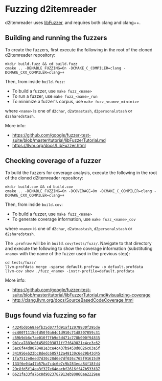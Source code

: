 # Fuzzing d2itemreader

d2itemreader uses [libFuzzer](https://llvm.org/docs/LibFuzzer.html), and requires both clang and clang++.

## Building and running the fuzzers

To create the fuzzers, first execute the following in the root of the cloned d2itemreader repository:
```
mkdir build.fuzz && cd build.fuzz
cmake .. -DENABLE_FUZZING=On -DCMAKE_C_COMPILER=clang -DCMAKE_CXX_COMPILER=clang++
```
Then, from inside `build.fuzz`:

- To build a fuzzer, use `make fuzz_<name>`
- To run a fuzzer, use `make fuzz_<name>_run`
- To minimize a fuzzer's corpus, use `make fuzz_<name>_minimize`

where `<name>` is one of `d2char`, `d2atmastash`, `d2personalstash` or `d2sharedstash`.

More info:
- https://github.com/google/fuzzer-test-suite/blob/master/tutorial/libFuzzerTutorial.md
- https://llvm.org/docs/LibFuzzer.html

## Checking coverage of a fuzzer

To build the fuzzers for coverage analysis, execute the following in the root of the cloned d2itemreader repository:
```
mkdir build.cov && cd build.cov
cmake .. -DENABLE_FUZZING=On -DCOVERAGE=On -DCMAKE_C_COMPILER=clang -DCMAKE_CXX_COMPILER=clang++
```
Then, from inside `build.cov`:

- To build a fuzzer, use `make fuzz_<name>`
- To generate coverage information, use `make fuzz_<name>_cov`

where `<name>` is one of `d2char`, `d2atmastash`, `d2personalstash` or `d2sharedstash`.

The `.profraw` will be in `build.cov/tests/fuzz/`. Navigate to that directory and execute the following to show the coverage information (substituting `<name>` with the name of the fuzzer used in the previous step):

```
cd tests/fuzz/
llvm-profdata merge -sparse default.profraw -o default.profdata
llvm-cov show ./fuzz_<name> -instr-profile=default.profdata
```

More info:
- https://github.com/google/fuzzer-test-suite/blob/master/tutorial/libFuzzerTutorial.md#visualizing-coverage
- http://clang.llvm.org/docs/SourceBasedCodeCoverage.html

## Bugs found via fuzzing so far

- [`4324bd0568aefb35d077fd91af12078930f295de`](https://github.com/squeek502/d2itemreader/commit/4324bd0568aefb35d077fd91af12078930f295de)
- [`ec40071115efd50f0a64c1d910c71d8307059c31`](https://github.com/squeek502/d2itemreader/commit/ec40071115efd50f0a64c1d910c71d8307059c31)
- [`c59b9db6c7ae010f7fb9e5d471c778b090f94835`](https://github.com/squeek502/d2itemreader/commit/c59b9db6c7ae010f7fb9e5d471c778b090f94835)
- [`9b1ca7883e0f4589203871ff7f649821c4ce3c62`](https://github.com/squeek502/d2itemreader/commit/9b1ca7883e0f4589203871ff7f649821c4ce3c62)
- [`5ac6f44d8078481e3ce4c437b9450d0026c03a5f`](https://github.com/squeek502/d2itemreader/commit/5ac6f44d8078481e3ce4c437b9450d0026c03a5f)
- [`341956eb23bc8dedc685712a48130c6e29b43d45`](https://github.com/squeek502/d2itemreader/commit/341956eb23bc8dedc685712a48130c6e29b43d45)
- [`1fa7512e8eed7d30c28d6e7df026c765f91615d9`](https://github.com/squeek502/d2itemreader/commit/1fa7512e8eed7d30c28d6e7df026c765f91615d9)
- [`133f6e04a47b57ba7c4c6e7c9b283eca84f18fd4`](https://github.com/squeek502/d2itemreader/commit/133f6e04a47b57ba7c4c6e7c9b283eca84f18fd4)
- [`29c8fd5f14ea3f327e64dacbf2616ff47b533f87`](https://github.com/squeek502/d2itemreader/commit/29c8fd5f14ea3f327e64dacbf2616ff47b533f87)
- [`6621fa33fa76c8d9023787913eb90860aa2229ee`](https://github.com/squeek502/d2itemreader/commit/6621fa33fa76c8d9023787913eb90860aa2229ee)
